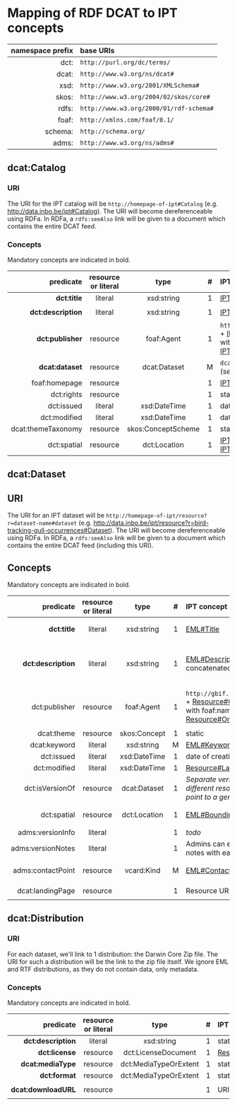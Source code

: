 # Mapping of RDF DCAT to IPT concepts

namespace prefix | base URIs
----:|:----
dct:| `http://purl.org/dc/terms/`
dcat:| `http://www.w3.org/ns/dcat#`
xsd:| `http://www.w3.org/2001/XMLSchema#`
skos:| `http://www.w3.org/2004/02/skos/core#`
rdfs:| `http://www.w3.org/2000/01/rdf-schema#`
foaf:| `http://xmlns.com/foaf/0.1/`
schema:| `http://schema.org/`
adms:| `http://www.w3.org/ns/adms#`

## dcat:Catalog

### URI

The URI for the IPT catalog will be `http://homepage-of-ipt#Catalog` (e.g. http://data.inbo.be/ipt#Catalog). The URI will become dereferenceable using RDFa. In RDFa, a `rdfs:seeAlso` link will be given to a document which contains the entire DCAT feed.

### Concepts

Mandatory concepts are indicated in bold.

predicate | resource or literal | type | # | IPT concept | example
---:|:---:|:---:|:---:|:---|:---
**dct:title**|literal|xsd:string|1|[IPT#Name](https://github.com/gbif/ipt/blob/master/src/main/java/org/gbif/ipt/model/AgentBase.java#L65)|`INBO IPT`
**dct:description**|literal|xsd:string|1|[IPT#Description](https://github.com/gbif/ipt/blob/master/src/main/java/org/gbif/ipt/model/Ipt.java#L47)|`The INBO IPT is hosted at the Research Institute for Nature and Forest (INBO) in Brussels, Belgium.`
**dct:publisher**|resource|foaf:Agent|1|`http://gbif.org/publisher/` + [IPT#Organization:Key](http://www.gbif.org/publisher/1cd669d0-80ea-11de-a9d0-f1765f95f18b#Organization) with foaf:name [IPT#Organization:Name](https://github.com/gbif/ipt/blob/master/src/main/java/org/gbif/ipt/model/AgentBase.java#L65)|`http://www.gbif.org/publisher/1cd669d0-80ea-11de-a9d0-f1765f95f18b#Organization` with foaf:name `Research Institute for Nature and Forest (INBO)`
**dcat:dataset**|resource|dcat:Dataset|M|`dcat:Dataset URI` we create (see below)|`http://data.inbo.be/ipt/resource?r=bird-tracking-gull-occurrences#Dataset`
foaf:homepage|resource||1|[IPT#HomepageURL](https://github.com/gbif/ipt/blob/master/src/main/java/org/gbif/ipt/model/AgentBase.java#L49)|`http://data.inbo.be/ipt`
dct:rights|resource||1|static|`https://creativecommons.org/publicdomain/zero/1.0/`
dct:issued|literal|xsd:DateTime|1|date of creation|
dct:modified|literal|xsd:DateTime|1|date of last modification|
dcat:themeTaxonomy|resource|skos:ConceptScheme|1|static|`http://eurovoc.europa.eu/5463`
dct:spatial|resource|dct:Location|1|[IPT#Latitude](https://github.com/gbif/ipt/blob/master/src/main/java/org/gbif/ipt/config/AppConfig.java#L145), [IPT#Longitude](https://github.com/gbif/ipt/blob/master/src/main/java/org/gbif/ipt/config/AppConfig.java#L157)|`{ "type": "Point", "coordinates": [ 4.334187, 50.842133 ] }`

## dcat:Dataset

## URI

The URI for an IPT dataset will be `http://homepage-of-ipt/resource?r=dataset-name#dataset` (e.g. http://data.inbo.be/ipt/resource?r=bird-tracking-gull-occurrences#Dataset). The URI will become dereferenceable using RDFa. In RDFa, a `rdfs:seeAlso` link will be given to a document which contains the entire DCAT feed (including this URI).

## Concepts

Mandatory concepts are indicated in bold.

predicate | resource or literal | type | # | IPT concept | example
---:|:---:|:---:|:---:|:---|:---
**dct:title**|literal|xsd:string|1|[EML#Title](https://github.com/gbif/gbif-metadata-profile/blob/master/src/main/java/org/gbif/metadata/eml/Eml.java#L715)|`Bird tracking - GPS tracking of Lesser Black-backed Gull and Herring Gull breeding at the Belgian coast`
**dct:description**|literal|xsd:string|1|[EML#Description](https://github.com/gbif/gbif-metadata-profile/blob/master/src/main/java/org/gbif/metadata/eml/Eml.java#L753) concatenated|`Bird tracking - GPS tracking of Lesser Black-backed Gull and Herring Gull breeding at the Belgian coast is a species occurrence dataset published by the Research Institute for Nature and Forest (INBO). The dataset curently ...`
dct:publisher|resource|foaf:Agent|1|`http://gbif.org/publisher/` + [Resource#Organization:Key](http://www.gbif.org/publisher/1cd669d0-80ea-11de-a9d0-f1765f95f18b#Organization) with foaf:name [Resource#Organization:Name](https://github.com/gbif/ipt/blob/master/src/main/java/org/gbif/ipt/model/AgentBase.java#L65)|`http://www.gbif.org/publisher/1cd669d0-80ea-11de-a9d0-f1765f95f18b#Organization` with foaf:name `Research Institute for Nature and Forest (INBO)`
dcat:theme|resource|skos:Concept|1|static|`http://eurovoc.europa.eu/5463`
dcat:keyword|literal|xsd:string|M|[EML#Keywords](https://github.com/gbif/ipt/blob/master/src/main/java/org/gbif/ipt/model/Ipt.java#L47)|`animal movement`
dct:issued|literal|xsd:DateTime|1|date of creation|
dct:modified|literal|xsd:DateTime|1|[Resource#LastPublished](https://github.com/gbif/ipt/blob/master/src/main/java/org/gbif/ipt/model/Resource.java#L449)|`2015-05-07`
dct:isVersionOf|resource|dcat:Dataset|1|_Separate versions can be different resources which point to a generic dataset_|
dct:spatial|resource|dct:Location|1|[EML#BoundingCoordinates](https://github.com/gbif/gbif-metadata-profile/blob/master/src/main/java/org/gbif/metadata/eml/GeospatialCoverage.java#L59)|`{ "type": "Polygon", "coordinates": [ [ [-25, 10], [-25, 60], [10, 60], [10, 10], [-25, 10] ] ] }`
adms:versionInfo|literal||1|_todo_|
adms:versionNotes|literal||1|Admins can enter version notes with each publication|
adms:contactPoint|resource|vcard:Kind|M|[EML#Contacts](https://github.com/gbif/gbif-metadata-profile/blob/3c312d84f62fb3efbeca08e4fc9178ac4dfe5397/src/main/java/org/gbif/metadata/eml/Eml.java#L356)|`[a vcard:Individual; vcard:fn "Eric Stienen"; vcard:hasEmail <mailto:eric.stienen@inbo.be>]`
dcat:landingPage|resource||1|Resource URL or DOI|`http://data.inbo.be/ipt/resource?r=bird-tracking-gull-occurrences`

## dcat:Distribution

### URI

For each dataset, we'll link to 1 distribution: the Darwin Core Zip file. The URI for such a distribution will be the link to the zip file itself. We ignore EML and RTF distributions, as they do not contain data, only metadata.

### Concepts

Mandatory concepts are indicated in bold.

predicate |  resource or literal | type | # | IPT concept | example
---:|:---:|:---:|:---:|:---|:---
**dct:description**|literal|xsd:string|1|static|`Darwin Core Archive`
**dct:license**|resource|dct:LicenseDocument|1|[Resource#License](https://github.com/gbif/gbif-metadata-profile/blob/master/src/main/java/org/gbif/metadata/eml/Eml.java#L1273)|`http://creativecommons.org/publicdomain/zero/1.0/legalcode`
**dcat:mediaType**|resource|dct:MediaTypeOrExtent|1|static|`application/zip`|
**dct:format**|resource|dct:MediaTypeOrExtent|1|static|`dwc-a`|
**dcat:downloadURL**|resource||1|URI of distribution|`http://data.inbo.be/ipt/archive.do?r=bird-tracking-gull-occurrences`
